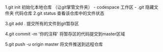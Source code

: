 1.git init 初始化本地仓库 （让git掌管文件夹）
    - codespace 工作区
    - .git 隐藏文件夹 代码仓库
2.git status 查看该仓库中的文件状态

3.git add . 提交所有的文件到git暂存区

4.git commit -m '你的注释' 将暂存区的代码提交到master区域

5.git push -u origin master 将文件推送到远程仓库